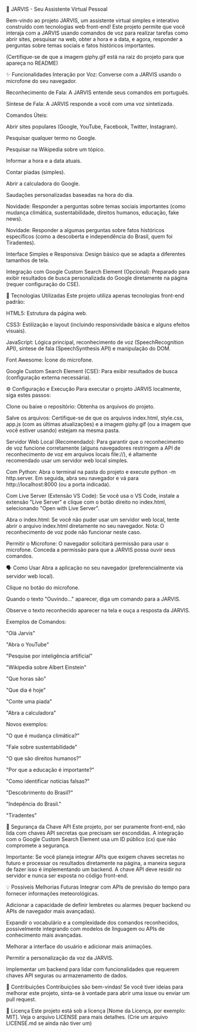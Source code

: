 🤖 JARVIS - Seu Assistente Virtual Pessoal

Bem-vindo ao projeto JARVIS, um assistente virtual simples e interativo construído com tecnologias web front-end! Este projeto permite que você interaja com a JARVIS usando comandos de voz para realizar tarefas como abrir sites, pesquisar na web, obter a hora e a data, e agora, responder a perguntas sobre temas sociais e fatos históricos importantes.


(Certifique-se de que a imagem giphy.gif está na raiz do projeto para que apareça no README)

✨ Funcionalidades
Interação por Voz: Converse com a JARVIS usando o microfone do seu navegador.

Reconhecimento de Fala: A JARVIS entende seus comandos em português.

Síntese de Fala: A JARVIS responde a você com uma voz sintetizada.

Comandos Úteis:

Abrir sites populares (Google, YouTube, Facebook, Twitter, Instagram).

Pesquisar qualquer termo no Google.

Pesquisar na Wikipedia sobre um tópico.

Informar a hora e a data atuais.

Contar piadas (simples).

Abrir a calculadora do Google.

Saudações personalizadas baseadas na hora do dia.

Novidade: Responder a perguntas sobre temas sociais importantes (como mudança climática, sustentabilidade, direitos humanos, educação, fake news).

Novidade: Responder a algumas perguntas sobre fatos históricos específicos (como a descoberta e independência do Brasil, quem foi Tiradentes).

Interface Simples e Responsiva: Design básico que se adapta a diferentes tamanhos de tela.

Integração com Google Custom Search Element (Opcional): Preparado para exibir resultados de busca personalizada do Google diretamente na página (requer configuração do CSE).

🚀 Tecnologias Utilizadas
Este projeto utiliza apenas tecnologias front-end padrão:

HTML5: Estrutura da página web.

CSS3: Estilização e layout (incluindo responsividade básica e alguns efeitos visuais).

JavaScript: Lógica principal, reconhecimento de voz (SpeechRecognition API), síntese de fala (SpeechSynthesis API) e manipulação do DOM.

Font Awesome: Ícone do microfone.

Google Custom Search Element (CSE): Para exibir resultados de busca (configuração externa necessária).

⚙️ Configuração e Execução
Para executar o projeto JARVIS localmente, siga estes passos:

Clone ou baixe o repositório: Obtenha os arquivos do projeto.

Salve os arquivos: Certifique-se de que os arquivos index.html, style.css, app.js (com as últimas atualizações) e a imagem giphy.gif (ou a imagem que você estiver usando) estejam na mesma pasta.

Servidor Web Local (Recomendado): Para garantir que o reconhecimento de voz funcione corretamente (alguns navegadores restringem a API de reconhecimento de voz em arquivos locais file://), é altamente recomendado usar um servidor web local simples.

Com Python: Abra o terminal na pasta do projeto e execute python -m http.server. Em seguida, abra seu navegador e vá para http://localhost:8000 (ou a porta indicada).

Com Live Server (Extensão VS Code): Se você usa o VS Code, instale a extensão "Live Server" e clique com o botão direito no index.html, selecionando "Open with Live Server".

Abra o index.html: Se você não puder usar um servidor web local, tente abrir o arquivo index.html diretamente no seu navegador. Nota: O reconhecimento de voz pode não funcionar neste caso.

Permitir o Microfone: O navegador solicitará permissão para usar o microfone. Conceda a permissão para que a JARVIS possa ouvir seus comandos.

🗣️ Como Usar
Abra a aplicação no seu navegador (preferencialmente via servidor web local).

Clique no botão do microfone.

Quando o texto "Ouvindo..." aparecer, diga um comando para a JARVIS.

Observe o texto reconhecido aparecer na tela e ouça a resposta da JARVIS.

Exemplos de Comandos:

"Olá Jarvis"

"Abra o YouTube"

"Pesquise por inteligência artificial"

"Wikipedia sobre Albert Einstein"

"Que horas são"

"Que dia é hoje"

"Conte uma piada"

"Abra a calculadora"

Novos exemplos:

"O que é mudança climática?"

"Fale sobre sustentabilidade"

"O que são direitos humanos?"

"Por que a educação é importante?"

"Como identificar notícias falsas?"

"Descobrimento do Brasil?"

"Indepência do Brasil."

"Tiradentes"

🔑 Segurança da Chave API
Este projeto, por ser puramente front-end, não lida com chaves API secretas que precisam ser escondidas. A integração com o Google Custom Search Element usa um ID público (cx) que não compromete a segurança.

Importante: Se você planeja integrar APIs que exigem chaves secretas no futuro e processar os resultados diretamente na página, a maneira segura de fazer isso é implementando um backend. A chave API deve residir no servidor e nunca ser exposta no código front-end.

💡 Possíveis Melhorias Futuras
Integrar com APIs de previsão do tempo para fornecer informações meteorológicas.

Adicionar a capacidade de definir lembretes ou alarmes (requer backend ou APIs de navegador mais avançadas).

Expandir o vocabulário e a complexidade dos comandos reconhecidos, possivelmente integrando com modelos de linguagem ou APIs de conhecimento mais avançadas.

Melhorar a interface do usuário e adicionar mais animações.

Permitir a personalização da voz da JARVIS.

Implementar um backend para lidar com funcionalidades que requerem chaves API seguras ou armazenamento de dados.

🤝 Contribuições
Contribuições são bem-vindas! Se você tiver ideias para melhorar este projeto, sinta-se à vontade para abrir uma issue ou enviar um pull request.

📄 Licença
Este projeto está sob a licença [Nome da Licença, por exemplo: MIT]. Veja o arquivo LICENSE para mais detalhes. (Crie um arquivo LICENSE.md se ainda não tiver um)
